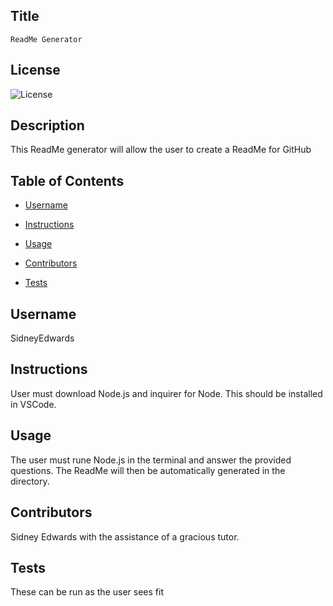 
  ## Title
    ReadMe Generator
  ## License
  
![License](https://img.shields.io/badge/License-Apache%202.0-blue.svg)
  
## Description
  This ReadMe generator will allow the user to create a ReadMe for GitHub 
  
## Table of Contents
    
* [Username](#username)
    
* [Instructions](#instructions)
    
* [Usage](#usage)
    
* [Contributors](#contributors)
    
* [Tests](#tests)
  
## Username
    
SidneyEdwards
  
## Instructions
    
User must download Node.js and inquirer for Node. This should be installed in VSCode. 
  
## Usage
    
The user must rune Node.js in the terminal and answer the provided questions. The ReadMe will then be automatically generated in the directory.
  
## Contributors
    
Sidney Edwards with the assistance of a gracious tutor. 
  
## Tests
    
These can be run as the user sees fit
